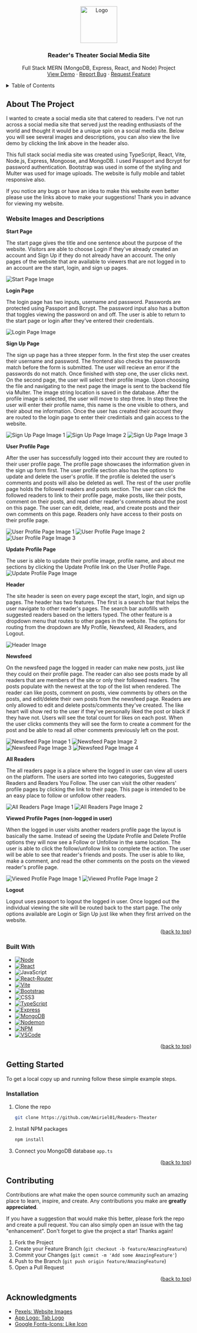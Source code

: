 <a name="readme-top"></a>

<br />
<div align="center">
   <img src="/frontend/public/icon.png" alt="Logo" width="100" height="100">
  </a>

<h3 align="center">Reader's Theater Social Media Site</h3>

  <p align="center">
    Full Stack MERN (MongoDB, Express, React, and Node) Project
    <br />
    <a href="https://github.com/github_username/repo_name">View Demo</a>
    ·
    <a href="https://github.com/Amiriel01/Readers-Theater/issues">Report Bug</a>
    ·
    <a href="https://github.com/Amiriel01/Readers-Theater/issues">Request Feature</a>
  </p>
</div>

<details>
  <summary>Table of Contents</summary>
  <ol>
    <li>
      <a href="#about-the-project">About The Project</a>
      <ul>
        <li><a href="#website-images-and-descriptions">Website Images and Descriptions</a></li>
      </ul>
      <ul>
        <li><a href="#built-with">Built With</a></li>
      </ul>
    </li>
    <li>
      <a href="#getting-started">Getting Started</a>
      <ul>
        <li><a href="#installation">Installation</a></li>
      </ul>
    </li>
    <li><a href="#contributing">Contributing</a></li>
    <li><a href="#acknowledgments">Acknowledgments</a></li>
  </ol>
</details>

## About The Project

I wanted to create a social media site that catered to readers. I've not run across a social media site that served just the reading enthusiasts of the world and thought it would be a unique spin on a social media site. Below you will see several images and descriptions, you can also view the live demo by clicking the link above in the header also. 

This full stack social media site was created using TypeScript, React, Vite, Node.js, Express, Mongoose, and MongoDB. I used Passport and Bcrypt for password authentication. Bootstrap was used in some of the styling and Multer was used for image uploads. The website is fully mobile and tablet responsive also.

If you notice any bugs or have an idea to make this website even better please use the links above to make your suggestions! Thank you in advance for viewing my website. 

### Website Images and Descriptions

**Start Page**

The start page gives the title and one sentence about the purpose of the website. Visitors are able to choose Login if they've already created an account and Sign Up if they do not already have an account. The only pages of the website that are available to viewers that are not logged in to an account are the start, login, and sign up pages.

![Start Page Image](ReadMeImages/startpage.png)

**Login Page**

The login page has two inputs, username and password. Passwords are protected using Passport and Bcrypt. The password input also has a button that toggles viewing the password on and off. The user is able to return to the start page or login after they've entered their credentials. 

![Login Page Image](ReadMeImages/login.png)

**Sign Up Page**

The sign up page has a three stepper form. In the first step the user creates their username and password. The frontend also checks the passwords match before the form is submitted. The user will recieve an error if the passwords do not match. Once finished with step one, the user clicks next. On the second page, the user will select their profile image. Upon choosing the file and navigating to the next page the image is sent to the backend file via Multer. The image string location is saved in the database. After the profile image is selected, the user will move to step three. In step three the user will enter their profile name, this name is the one visible to others, and their about me information. Once the user has created their account they are routed to the login page to enter their credintials and gain access to the website.

![Sign Up Page Image 1](ReadMeImages/signup1.png)
![Sign Up Page Image 2](ReadMeImages/signup2.png)
![Sign Up Page Image 3](ReadMeImages/signup3.png)

**User Profile Page**

After the user has successfully logged into their account they are routed to their user profile page. The profile page showcases the information given in the sign up form first. The user profile section also has the options to update and delete the user's profile. If the profile is deleted the user's comments and posts will also be deleted as well. The rest of the user profile page holds the followed readers and posts section. The user can click the followed readers to link to their profile page, make posts, like their posts, comment on their posts, and read other reader's comments about the post on this page. The user can edit, delete, read, and create posts and their own comments on this page. Readers only have access to their posts on their profile page.

![User Profile Page Image 1](ReadMeImages/userprofile1.png)
![User Profile Page Image 2](ReadMeImages/userprofile2.png)
![User Profile Page Image 3](ReadMeImages/userprofile3.png)

**Update Profile Page**

The user is able to update their profile image, profile name, and about me sections by clicking the Update Profile link on the User Profile Page. 
![Update Profile Page Image](ReadMeImages/updateprofile.png)

**Header**

The site header is seen on every page except the start, login, and sign up pages. The header has two features. The first is a search bar that helps the user navigate to other reader's pages. The search bar autofills with suggested readers based on the letters typed. The other feature is a dropdown menu that routes to other pages in the website. The options for routing from the dropdown are My Profile, Newsfeed, All Readers, and Logout.

![Header Image](ReadMeImages/header.png)

**Newsfeed**

On the newsfeed page the logged in reader can make new posts, just like they could on their profile page. The reader can also see posts made by all readers that are members of the site or only their followed readers. The posts populate with the newest at the top of the list when rendered. The reader can like posts, comment on posts, view comments by others on the posts, and edit/delete their own posts from the newsfeed page. Readers are only allowed to edit and delete posts/comments they've created. The like heart will show red to the user if they've personally liked the post or black if they have not. Users will see the total count for likes on each post. When the user clicks comments they will see the form to create a comment for the post and be able to read all other comments previously left on the post.

![Newsfeed Page Image 1](ReadMeImages/newsfeed1.png)
![Newsfeed Page Image 2](ReadMeImages/newsfeed2.png)
![Newsfeed Page Image 3](ReadMeImages/newsfeed3.png)
![Newsfeed Page Image 4](ReadMeImages/newsfeed4.png)

**All Readers**

The all readers page is a place where the logged in user can view all users on the platform. The users are sorted into two categories, Suggested Readers and Readers You Follow. The user can visit the other readers' profile pages by clicking the link to their page. This page is intended to be an easy place to follow or unfollow other readers.

![All Readers Page Image 1](ReadMeImages/allreaders1.png)
![All Readers Page Image 2](ReadMeImages/allreaders2.png)

**Viewed Profile Pages (non-logged in user)**

When the logged in user visits another readers profile page the layout is basically the same. Instead of seeing the Update Profile and Delete Profile options they will now see a Follow or Unfollow in the same location. The user is able to click the follow/unfollow link to complete the action. The user will be able to see that reader's friends and posts. The user is able to like, make a comment, and read the other comments on the posts on the viewed reader's profile page.

![Viewed Profile Page Image 1](ReadMeImages/otherprofile1.png)
![Viewed Profile Page Image 2](ReadMeImages/otherprofile2.png)

**Logout**

Logout uses passport to logout the logged in user. Once logged out the individual viewing the site will be routed back to the start page. The only options available are Login or Sign Up just like when they first arrived on the website.

<p align="right">(<a href="#readme-top">back to top</a>)</p>

### Built With

* [![Node][Node.js]][Node-url]
* [![React][React.js]][React-url]
* ![JavaScript](https://img.shields.io/badge/javascript-%23323330.svg?style=for-the-badge&logo=javascript&logoColor=%23F7DF1E)
* [![React-Router][React-Router.com]][React-Router-url]
* [![Vite][vite.js]][Vite-url]
* [![Bootstrap][Bootstrap.com]][Bootstrap-url]
* ![CSS3](https://img.shields.io/badge/css3-%231572B6.svg?style=for-the-badge&logo=css3&logoColor=white)
* [![TypeScript][TypeScript.com]][TypeScript-url]
* [![Express][Express.js]][Express-url]
* [![MongoDB][MongoDB.com]][MongoDB-url]
* [![Nodemon][Nodemon.io]][Nodemon-url]
* [![NPM][NPM.io]][NPM-url]
* [![VSCode][VSCode.com]][VSCode-url]

<p align="right">(<a href="#readme-top">back to top</a>)</p>

## Getting Started

To get a local copy up and running follow these simple example steps.

### Installation

1. Clone the repo
   ```sh
   git clone https://github.com/Amiriel01/Readers-Theater
   ```
2. Install NPM packages
   ```sh
   npm install
   ```
3. Connect you MongoDB database `app.ts`
  
<p align="right">(<a href="#readme-top">back to top</a>)</p>

## Contributing

Contributions are what make the open source community such an amazing place to learn, inspire, and create. Any contributions you make are **greatly appreciated**.

If you have a suggestion that would make this better, please fork the repo and create a pull request. You can also simply open an issue with the tag "enhancement".
Don't forget to give the project a star! Thanks again!

1. Fork the Project
2. Create your Feature Branch (`git checkout -b feature/AmazingFeature`)
3. Commit your Changes (`git commit -m 'Add some AmazingFeature'`)
4. Push to the Branch (`git push origin feature/AmazingFeature`)
5. Open a Pull Request

<p align="right">(<a href="#readme-top">back to top</a>)</p>

## Acknowledgments

* [Pexels: Website Images](https://www.pexels.com/)
* [App Logo: Tab Logo](app.logo.com)
* [Google Fonts-Icons: Like Icon](https://fonts.google.com/icons)


[Node.js]: https://img.shields.io/badge/node.js-6DA55F?style=for-the-badge&logo=node.js&logoColor=white
[Node-url]: https://nodejs.org/en
[React.js]: https://img.shields.io/badge/React-%2320232a?style=for-the-badge&logo=react&logoColor=%2361DAFB
[React-url]: https://reactjs.org/
[React-Router.com]: https://img.shields.io/badge/React_Router-CA4245?style=for-the-badge&logo=react-router&logoColor=white
[React-Router-url]: https://reactrouter.com/en/main
[Vite.js]: https://img.shields.io/badge/vite-%23646CFF.svg?style=for-the-badge&logo=vite&logoColor=white
[Vite-url]: https://vitejs.dev/
[Bootstrap.com]: https://img.shields.io/badge/Bootstrap-%238511FA?style=for-the-badge&logo=bootstrap&logoColor=white
[Bootstrap-url]: https://getbootstrap.com
[TypeScript.com]: https://img.shields.io/badge/typescript-%23007ACC.svg?style=for-the-badge&logo=typescript&logoColor=white
[TypeScript-url]: https://www.typescriptlang.org/
[Express.js]: https://img.shields.io/badge/express.js-%23404d59.svg?style=for-the-badge&logo=express&logoColor=%2361DAFB
[Express-url]: https://expressjs.com/
[MongoDB.com]: https://img.shields.io/badge/MongoDB-%234ea94b.svg?style=for-the-badge&logo=mongodb&logoColor=white
[MongoDB-url]: https://www.mongodb.com/
[Nodemon.io]: https://img.shields.io/badge/NODEMON-%23323330.svg?style=for-the-badge&logo=nodemon&logoColor=%BBDEAD
[Nodemon-url]: https://nodemon.io/
[NPM.io]: https://img.shields.io/badge/NPM-%23CB3837.svg?style=for-the-badge&logo=npm&logoColor=white
[NPM-url]: https://www.npmjs.com/
[VSCode.com]: https://img.shields.io/badge/Visual%20Studio-5C2D91.svg?style=for-the-badge&logo=visual-studio&logoColor=white
[VSCode-url]: https://code.visualstudio.com/
